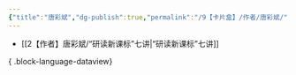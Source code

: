 ```yaml
---
{"title":"唐彩斌","dg-publish":true,"permalink":"/9【卡片盒】/作者/唐彩斌/","dgPassFrontmatter":true,"noteIcon":""}
---
```



- [[2【作者】唐彩斌/“研读新课标”七讲\|“研读新课标”七讲]]

{ .block-language-dataview}